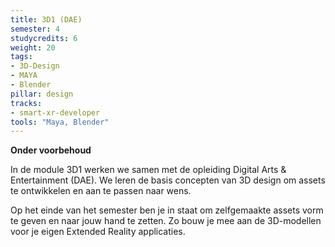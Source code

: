```yaml
---
title: 3D1 (DAE)
semester: 4
studycredits: 6
weight: 20
tags:
- 3D-Design 
- MAYA 
- Blender
pillar: design
tracks:
- smart-xr-developer
tools: "Maya, Blender"
---
```


**Onder voorbehoud**

In de module 3D1 werken we samen met de opleiding Digital Arts & Entertainment (DAE).
We leren de basis concepten van 3D design om assets te ontwikkelen en aan te passen naar wens.

Op het einde van het semester ben je in staat om zelfgemaakte assets vorm te geven en naar jouw hand te zetten.
Zo bouw je mee aan de 3D-modellen voor je eigen Extended Reality applicaties.